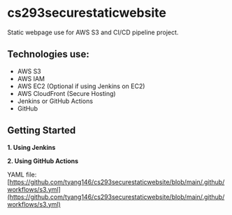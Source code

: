 # cs293securestaticwebsite

Static webpage use for AWS S3 and CI/CD pipeline project.

## Technologies use:
- AWS S3
- AWS IAM
- AWS EC2 (Optional if using Jenkins on EC2)
- AWS CloudFront (Secure Hosting)
- Jenkins or GitHub Actions
- GitHub

## Getting Started
**1. Using Jenkins**


**2. Using GitHub Actions**

YAML file: [https://github.com/tyang146/cs293securestaticwebsite/blob/main/.github/workflows/s3.yml](https://github.com/tyang146/cs293securestaticwebsite/blob/main/.github/workflows/s3.yml)
